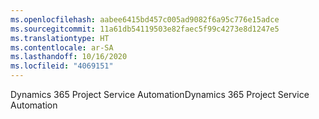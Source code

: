 ```yaml
---
ms.openlocfilehash: aabee6415bd457c005ad9082f6a95c776e15adce
ms.sourcegitcommit: 11a61db54119503e82faec5f99c4273e8d1247e5
ms.translationtype: HT
ms.contentlocale: ar-SA
ms.lasthandoff: 10/16/2020
ms.locfileid: "4069151"
---
```

<span data-ttu-id="05860-101">Dynamics 365 Project Service Automation</span><span class="sxs-lookup"><span data-stu-id="05860-101">Dynamics 365 Project Service Automation</span></span>
